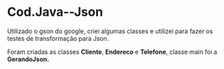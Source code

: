 # Cod.Java--Json

<p> Utilizado o gson do google, criei algumas classes e utilizei para fazer os testes de transformação para Json.</p> 

<p> Foram criadas as classes <b>Cliente</b>, <b>Endereco</b> e <b>Telefone</b>, classe main foi a <b>GerandoJson.</b></p>
